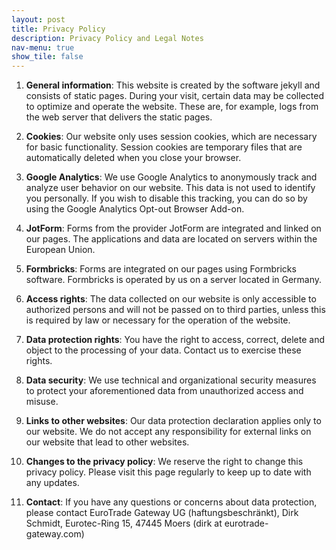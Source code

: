 ```yaml
---
layout: post
title: Privacy Policy
description: Privacy Policy and Legal Notes
nav-menu: true
show_tile: false
---
```


1. **General information**: This website is created by the software jekyll and consists of static pages. During your visit, certain data may be collected to optimize and operate the website. These are, for example, logs from the web server that delivers the static pages.

2. **Cookies**: Our website only uses session cookies, which are necessary for basic functionality. Session cookies are temporary files that are automatically deleted when you close your browser.

3. **Google Analytics**: We use Google Analytics to anonymously track and analyze user behavior on our website. This data is not used to identify you personally. If you wish to disable this tracking, you can do so by using the Google Analytics Opt-out Browser Add-on.

4. **JotForm**: Forms from the provider JotForm are integrated and linked on our pages. The applications and data are located on servers within the European Union.

5. **Formbricks**: Forms are integrated on our pages using Formbricks software. Formbricks is operated by us on a server located in Germany.

6. **Access rights**: The data collected on our website is only accessible to authorized persons and will not be passed on to third parties, unless this is required by law or necessary for the operation of the website.

7. **Data protection rights**: You have the right to access, correct, delete and object to the processing of your data. Contact us to exercise these rights.

8. **Data security**: We use technical and organizational security measures to protect your aforementioned data from unauthorized access and misuse.

9. **Links to other websites**: Our data protection declaration applies only to our website. We do not accept any responsibility for external links on our website that lead to other websites.

10. **Changes to the privacy policy**: We reserve the right to change this privacy policy. Please visit this page regularly to keep up to date with any updates.

11. **Contact**: If you have any questions or concerns about data protection, please contact EuroTrade Gateway UG (haftungsbeschränkt), Dirk Schmidt, Eurotec-Ring 15, 47445 Moers (dirk at eurotrade-gateway.com)
